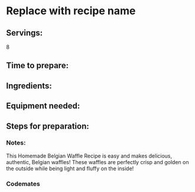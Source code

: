 # Replace with recipe name

## Servings: 
8 

## Time to prepare: 

## Ingredients:


## Equipment needed:


## Steps for preparation:



### Notes:
This Homemade Belgian Waffle Recipe is easy and makes delicious, authentic, Belgian waffles!  These waffles are perfectly crisp and golden on the outside while being light and fluffy on the inside!

### Codemates #
